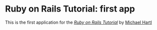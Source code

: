 # Ruby on Rails Tutorial: first app

This is the first application for the [*Ruby on Rails Tutorial*](http://railstutorial.org) by [Michael Hartl](http://michaelhartl.com/)